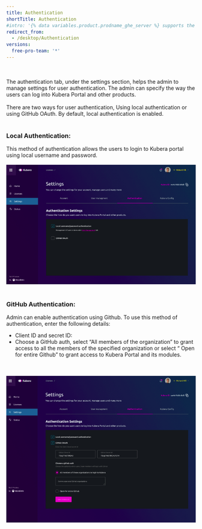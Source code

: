 ```yaml
---
title: Authentication 
shortTitle: Authentication
#intro: '{% data variables.product.prodname_ghe_server %} supports the same powerful API available on {% data variables.product.prodname_dotcom_the_website %} as well as its own set of API endpoints.' 
redirect_from:
  - /desktop/Authentication
versions:
  free-pro-team: '*'
---
```

<br><br>
The authentication tab, under the settings section, helps the admin to manage settings for user authentication. The admin can specify the way the users can log into Kubera Portal and other products.
<br><br>
There are two ways for user authentication, Using local authentication or using GitHub OAuth. By default, local authentication is enabled.
<br><br>

### Local Authentication:

This method of authentication allows the users to login to Kubera portal using local username and password.
<br><br>
<a href="/assets/images/authentication1.png" target="_blank"><img class="image-with-border" src="/assets/images/authentication1.png"></a>
<br><br>

### GitHub Authentication:

Admin can enable authentication using Github. To use this method of authentication, enter the following details:
* Client ID and secret ID:
* Choose a GitHub auth, select “All members of the organization”  to grant access to all the members of the specified organization or select “  Open for entire Github” to  grant access to Kubera Portal and its modules.

<br><br>
<a href="/assets/images/authentication2.png" target="_blank"><img class="image-with-border" src="/assets/images/authentication2.png"></a>
<br><br>

